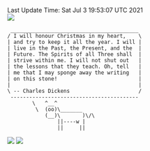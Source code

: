 Last Update Time: 
Sat Jul  3 19:53:07 UTC 2021
<br>![](https://img.shields.io/badge/%E5%A4%A7%E5%AE%B6-%E5%AE%89%E5%AE%89-green)<br>
```
 _________________________________________
/ I will honour Christmas in my heart,    \
| and try to keep it all the year. I will |
| live in the Past, the Present, and the  |
| Future. The Spirits of all Three shall  |
| strive within me. I will not shut out   |
| the lessons that they teach. Oh, tell   |
| me that I may sponge away the writing   |
| on this stone!                          |
|                                         |
\ -- Charles Dickens                      /
 -----------------------------------------
        \   ^__^
         \  (oo)\_______
            (__)\       )\/\
                ||----w |
                ||     ||
```
![](https://github-readme-stats.vercel.app/api?username=chenlitw)
![](https://github-readme-stats.vercel.app/api/top-langs/?username=chenlitw)

